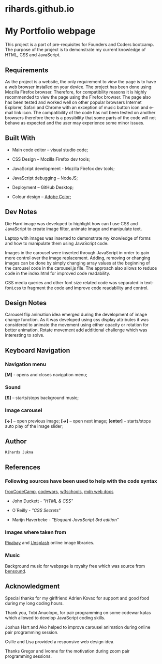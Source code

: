 # rihards.github.io
# My Portfolio webpage
This project is a part of pre-requisites for Founders and Coders bootcamp. The purpose of the project is to demonstrate my current knowledge of HTML, CSS and JavaScript.

## Requirements
As the project is a website, the only requirement to view the page is to have a web browser installed on your device. The project has been done using Mozilla Firefox browser. Therefore, for compatibility reasons it is highly recommended to view the page using the Firefox browser. The page also has been tested and worked well on other popular browsers Internet Explorer, Safari and Chrome with an exception of music button icon and e-mail link icon. The compatibility of the code has not been tested on another browsers therefore there is a possibility that some parts of the code will not behave as expected and the user may experience some minor issues.

## Built With

- Main code editor – visual studio code;

- CSS Design – Mozilla Firefox dev tools;
- JavaScript development - Mozilla Firefox dev tools;
- JavaScript debugging – NodeJS;
- Deployment – GitHub Desktop;
- Colour design – [Adobe Color](https://color.adobe.com/create);

## Dev Notes
Die Hard image was developed to highlight how can I use CSS and JavaScript to create image filter, animate image and manipulate text.

Laptop with images was inserted to demonstrate my knowledge of forms and how to manipulate them using JavaScript code.

Images in the carousel were inserted through JavaScript in order to gain more control over the image replacement. Adding, removing or changing images can be done by simply changing array values at the beginning of the carousel code in the carousel.js file. The approach also allows to reduce code in the index.html for improved code readability.

CSS media queries and other font size related code was separated in text-font.css to fragment the code and improve code readability and control.

## Design Notes
Carousel flip animation idea emerged during the development of image change function. As it was developed using css display attributes it was considered to animate the movement using either opacity or rotation for better animation. Rotate movement add additional challenge which was interesting to solve.

## Keyboard Navigation
### Navigation menu
**[M]** - opens and closes navigation menu;

### Sound
**[S]** – starts/stops background music;

### Image carousel
**[<-]** – open previous image;
**[->]** – open next image;
**[enter]** – starts/stops auto play of the image slider;

## Author
	Rihards Jukna

## References
### Following sources have been used to help with the code syntax

[frooCodeCamp](https://www.freecodecamp.org/), 
[codewars](https://www.codewars.com/dashboard), 
[w3schools](https://www.w3schools.com/),
[mdn web docs](https://developer.mozilla.org/en-US/)

- John Duckett - *"HTML & CSS"*

- O`Reilly - *"CSS Secrets"*

- Marijn Haverbeke - *"Eloquent JavaScript 3rd edition"*

### Images where taken from 
[Pixabay]() and [Unsplash](https://unsplash.com/) online image libraries.

### Music 
Background music for webpage is royalty free which was source from [bensound](https://www.bensound.com/).

## Acknowledgment
Special thanks for my girlfriend Adrien Kovac for support and good food during my long coding hours.

Thank you, Tobi Anuolopo, for pair programming on some codewar katas which allowed to develop JavaScript coding skills.

Joshua Hart and Ako helped to improve carousel animation during online pair programming session.

Csille and Lisa provided a responsive web design idea.

Thanks Gregor and Ivonne for the motivation during zoom pair programming sessions.
